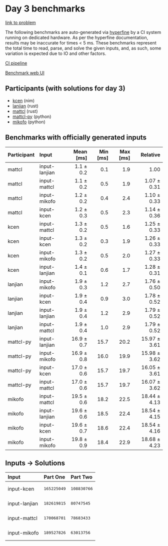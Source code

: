 # Day 3 benchmarks

[link to problem](https://adventofcode.com/2024/day/3)

The following benchmarks are auto-generated via
[hyperfine](https://github.com/sharkdp/hyperfine) by a CI system running on
dedicated hardware. As per the hyperfine documentation, results may be
inaccurate for times < 5 ms. These benchmarks represent the total time to read,
parse, and solve the given inputs, and, as such, some variation is expected due
to IO and other factors.

[CI pipeline](http://ci.papercode.net:8080/teams/main/pipelines/aoc2024)

[Benchmark web UI](https://aoc.ancalagon.black)


## Participants (with solutions for day 3)

- [kcen](https://github.com/kcen/aoc2024) (nim)
- [lanjian](https://github.com/lanjian/aoc-2024) (rust)
- [mattcl](https://github.com/mattcl/aoc2024) (rust)
- [mattcl-py](https://github.com/mattcl/aoc2024-py) (python)
- [mikofo](https://github.com/mikofo/aoc2024) (python)


## Benchmarks with officially generated inputs

| Participant | Input | Mean [ms] | Min [ms] | Max [ms] | Relative |
|:---|:---|---:|---:|---:|---:|
| mattcl | input-lanjian | 1.1 ± 0.2 | 0.1 | 1.9 | 1.00 |
| mattcl | input-mattcl | 1.1 ± 0.2 | 0.5 | 1.9 | 1.07 ± 0.31 |
| mattcl | input-mikofo | 1.2 ± 0.2 | 0.4 | 2.4 | 1.10 ± 0.33 |
| mattcl | input-kcen | 1.2 ± 0.3 | 0.5 | 2.3 | 1.14 ± 0.36 |
| kcen | input-mattcl | 1.3 ± 0.2 | 0.5 | 1.6 | 1.25 ± 0.33 |
| kcen | input-kcen | 1.3 ± 0.2 | 0.3 | 1.9 | 1.26 ± 0.33 |
| kcen | input-mikofo | 1.3 ± 0.2 | 0.5 | 2.0 | 1.27 ± 0.33 |
| kcen | input-lanjian | 1.4 ± 0.1 | 0.6 | 1.7 | 1.28 ± 0.31 |
| lanjian | input-mikofo | 1.9 ± 0.3 | 1.2 | 2.7 | 1.76 ± 0.50 |
| lanjian | input-kcen | 1.9 ± 0.4 | 0.9 | 3.0 | 1.78 ± 0.52 |
| lanjian | input-lanjian | 1.9 ± 0.4 | 1.2 | 2.9 | 1.79 ± 0.52 |
| lanjian | input-mattcl | 1.9 ± 0.4 | 1.0 | 2.9 | 1.79 ± 0.52 |
| mattcl-py | input-lanjian | 16.9 ± 0.7 | 15.7 | 20.2 | 15.97 ± 3.61 |
| mattcl-py | input-mikofo | 16.9 ± 0.8 | 16.0 | 19.9 | 15.98 ± 3.62 |
| mattcl-py | input-kcen | 17.0 ± 0.6 | 15.7 | 19.7 | 16.05 ± 3.61 |
| mattcl-py | input-mattcl | 17.0 ± 0.6 | 15.7 | 19.7 | 16.07 ± 3.62 |
| mikofo | input-mattcl | 19.5 ± 0.6 | 18.2 | 22.5 | 18.44 ± 4.13 |
| mikofo | input-lanjian | 19.6 ± 0.6 | 18.5 | 22.4 | 18.54 ± 4.15 |
| mikofo | input-kcen | 19.6 ± 0.7 | 18.6 | 22.4 | 18.54 ± 4.16 |
| mikofo | input-mikofo | 19.8 ± 0.9 | 18.4 | 22.9 | 18.68 ± 4.23 |


## Inputs -> Solutions

| Input | Part One | Part Two |
|:---|:---|:---|
|input-kcen|<pre>165225049</pre>|<pre>108830766</pre>|
|input-lanjian|<pre>182619815</pre>|<pre>80747545</pre>|
|input-mattcl|<pre>170068701</pre>|<pre>78683433</pre>|
|input-mikofo|<pre>189527826</pre>|<pre>63013756</pre>|